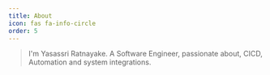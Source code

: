 ```yaml
---
title: About
icon: fas fa-info-circle
order: 5
---
```


> I'm Yasassri Ratnayake. A Software Engineer, passionate about, CICD, Automation and system integrations. 
